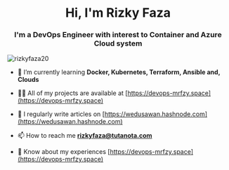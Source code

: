 <h1 align="center">Hi, I'm Rizky Faza</h1>
<h3 align="center">I'm a DevOps Engineer with interest to Container and Azure Cloud system</h3>

<p align="left"> <img src="https://komarev.com/ghpvc/?username=rizkyfaza20&label=Profile%20views&color=0e75b6&style=flat" alt="rizkyfaza20" /> </p>

- 🌱 I’m currently learning **Docker, Kubernetes, Terraform, Ansible and, Clouds**

- 👨‍💻 All of my projects are available at [https://devops-mrfzy.space](https://devops-mrfzy.space)

- 📝 I regularly write articles on [https://wedusawan.hashnode.com](https://wedusawan.hashnode.com)

- 📫 How to reach me **rizkyfaza@tutanota.com**

- 📄 Know about my experiences [https://devops-mrfzy.space](https://devops-mrfzy.space)


